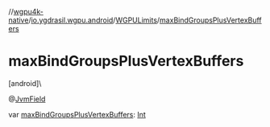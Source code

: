 //[wgpu4k-native](../../../index.md)/[io.ygdrasil.wgpu.android](../index.md)/[WGPULimits](index.md)/[maxBindGroupsPlusVertexBuffers](max-bind-groups-plus-vertex-buffers.md)

# maxBindGroupsPlusVertexBuffers

[android]\

@[JvmField](https://kotlinlang.org/api/core/kotlin-stdlib/kotlin.jvm/-jvm-field/index.html)

var [maxBindGroupsPlusVertexBuffers](max-bind-groups-plus-vertex-buffers.md): [Int](https://kotlinlang.org/api/core/kotlin-stdlib/kotlin/-int/index.html)